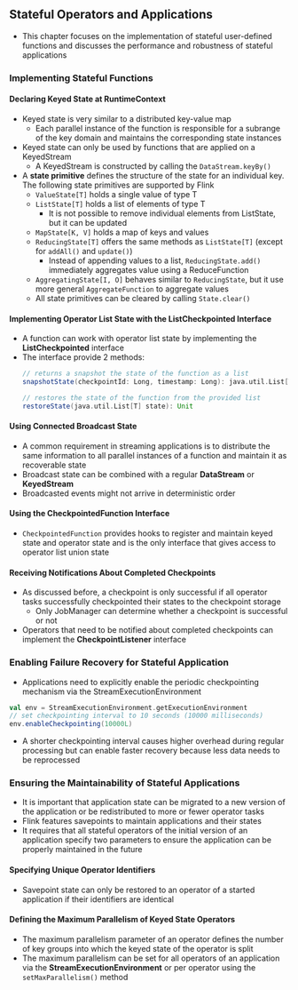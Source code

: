 ## Stateful Operators and Applications

- This chapter focuses on the implementation of stateful user-defined functions and discusses the performance and robustness of stateful applications

### Implementing Stateful Functions

#### Declaring Keyed State at RuntimeContext

- Keyed state is very similar to a distributed key-value map
  - Each parallel instance of the function is responsible for a subrange of the key domain and maintains the corresponding state instances
- Keyed state can only be used by functions that are applied on a KeyedStream
  - A KeyedStream is constructed by calling the `DataStream.keyBy()`
- A **state primitive** defines the structure of the state for an individual key. The following state primitives are supported by Flink
  - `ValueState[T]` holds a single value of type T
  - `ListState[T]` holds a list of elements of type T
    - It is not possible to remove individual elements from ListState, but it can be updated
  - `MapState[K, V]` holds a map of keys and values
  - `ReducingState[T]` offers the same methods as `ListState[T]` (except for `addAll()` and `update()`)
    - Instead of appending values to a list, `ReducingState.add()` immediately aggregates value using a ReduceFunction
  - `AggregatingState[I, O]` behaves similar to `ReducingState`, but it use more general `AggregateFunction` to aggregate values
  - All state primitives can be cleared by calling `State.clear()`

#### Implementing Operator List State with the ListCheckpointed Interface

- A function can work with operator list state by implementing the **ListCheckpointed** interface
- The interface provide 2 methods:
  ```scala
  // returns a snapshot the state of the function as a list
  snapshotState(checkpointId: Long, timestamp: Long): java.util.List[T]

  // restores the state of the function from the provided list
  restoreState(java.util.List[T] state): Unit
  ```

#### Using Connected Broadcast State

- A common requirement in streaming applications is to distribute the same information to all parallel instances of a function and maintain it as recoverable state
- Broadcast state can be combined with a regular **DataStream** or **KeyedStream**
- Broadcasted events might not arrive in deterministic order

#### Using the CheckpointedFunction Interface

- `CheckpointedFunction` provides hooks to register and maintain keyed state and operator state and is the only interface that gives access to operator list union state

#### Receiving Notifications About Completed Checkpoints

- As discussed before, a checkpoint is only successful if all operator tasks successfully checkpointed their states to the checkpoint storage
  - Only JobManager can determine whether a checkpoint is successful or not
- Operators that need to be notified about completed checkpoints can implement the **CheckpointListener** interface

### Enabling Failure Recovery for Stateful Application

- Applications need to explicitly enable the periodic checkpointing mechanism via the StreamExecutionEnvironment

```scala
val env = StreamExecutionEnvironment.getExecutionEnvironment
// set checkpointing interval to 10 seconds (10000 milliseconds)
env.enableCheckpointing(10000L)
```

- A shorter checkpointing interval causes higher overhead during regular processing but can enable faster recovery because less data needs to be reprocessed

### Ensuring the Maintainability of Stateful Applications

- It is important that application state can be migrated to a new version of the application or be redistributed to more or fewer operator tasks
- Flink features savepoints to maintain applications and their states
- It requires that all stateful operators of the initial version of an application specify two parameters to ensure the application can be properly maintained in the future

#### Specifying Unique Operator Identifiers

- Savepoint state can only be restored to an operator of a started application if their identifiers are identical

#### Defining the Maximum Parallelism of Keyed State Operators

- The maximum parallelism parameter of an operator defines the number of key groups into which the keyed state of the operator is split
- The maximum parallelism can be set for all operators of an application via the **StreamExecutionEnvironment** or per operator using the `setMaxParallelism()` method